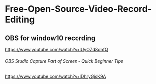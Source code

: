 # Free-Open-Source-Video-Record-Editing

## OBS for window10 recording

https://www.youtube.com/watch?v=lUyOZd8dnfQ

###### OBS Studio Capture Part of Screen - Quick Beginner Tips

https://www.youtube.com/watch?v=IDhryGjsK9A       

